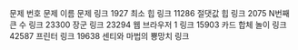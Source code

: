 문제 번호	문제 이름	문제 링크
1927	최소 힙	링크
11286	절댓값 힙	링크
2075	N번째 큰 수	링크
23300	장군	링크
23294	웹 브라우저 1	링크
15903	카드 합체 놀이	링크
42587	프린터	링크
19638	센티와 마법의 뿅망치	링크
